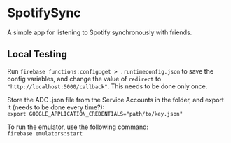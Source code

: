 # SpotifySync
A simple app for listening to Spotify synchronously with friends. 

## Local Testing
Run `firebase functions:config:get > .runtimeconfig.json` to save the config variables, and change the value of 
`redirect` to `"http://localhost:5000/callback"`. This needs to be done only once.

Store the ADC .json file  from the Service Accounts in the folder, and export it (needs to be done every time?):  
`export GOOGLE_APPLICATION_CREDENTIALS="path/to/key.json"`

To run the emulator, use the following command:  
`firebase emulators:start`
